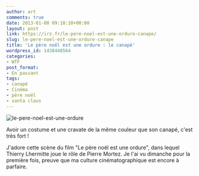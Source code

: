 ```yaml
---
author: art
comments: true
date: 2013-01-08 09:18:10+00:00
layout: post
link: https://irz.fr/le-pere-noel-est-une-ordure-canape/
slug: le-pere-noel-est-une-ordure-canape
title: 'Le père noël est une ordure : le canapé'
wordpress_id: 1438448564
categories:
- WTF
post_format:
- En passant
tags:
- canapé
- Cinéma
- père noël
- santa claus
---
```


![le-pere-noel-est-une-ordure](https://static.irz.fr/2013/01/le-pere-noel-est-une-ordure.jpeg)

Avoir un costume et une cravate de la même couleur que son canapé, c'est très fort !

J'adore cette scène du film "Le père noël est une ordure", dans lequel Thierry Lhermitte joue le rôle de Pierre Mortez. Je l'ai vu dimanche pour la première fois, preuve que ma culture cinématographique est encore à parfaire.
